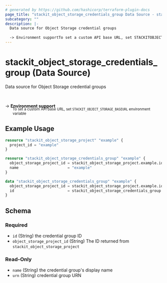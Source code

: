 ```yaml
---
# generated by https://github.com/hashicorp/terraform-plugin-docs
page_title: "stackit_object_storage_credentials_group Data Source - stackit"
subcategory: ""
description: |-
  Data source for Object Storage credential groups
  
  -> Environment supportTo set a custom API base URL, set STACKITOBJECTSTORAGE_BASEURL environment variable
---
```


# stackit_object_storage_credentials_group (Data Source)

Data source for Object Storage credential groups

<br />

-> __Environment support__<br /><small style='margin-left: 24px; margin-top: -5px; display: inline-block;'>To set a custom API base URL, set <code>STACKIT_OBJECT_STORAGE_BASEURL</code> environment variable </small>

## Example Usage

```terraform
resource "stackit_object_storage_project" "example" {
  project_id = "example"
}

resource "stackit_object_storage_credentials_group" "example" {
  object_storage_project_id = stackit_object_storage_project.example.id
  name                      = "example"
}

data "stackit_object_storage_credentials_group" "example" {
  object_storage_project_id = stackit_object_storage_project.example.id
  id                        = stackit_object_storage_credentials_group.example.id
}
```

<!-- schema generated by tfplugindocs -->
## Schema

### Required

- `id` (String) the credential group ID
- `object_storage_project_id` (String) The ID returned from `stackit_object_storage_project`

### Read-Only

- `name` (String) the credential group's display name
- `urn` (String) credential group URN


